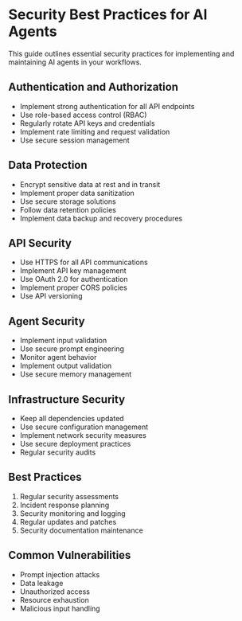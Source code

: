 # Security Best Practices for AI Agents

This guide outlines essential security practices for implementing and maintaining AI agents in your workflows.

## Authentication and Authorization

- Implement strong authentication for all API endpoints
- Use role-based access control (RBAC)
- Regularly rotate API keys and credentials
- Implement rate limiting and request validation
- Use secure session management

## Data Protection

- Encrypt sensitive data at rest and in transit
- Implement proper data sanitization
- Use secure storage solutions
- Follow data retention policies
- Implement data backup and recovery procedures

## API Security

- Use HTTPS for all API communications
- Implement API key management
- Use OAuth 2.0 for authentication
- Implement proper CORS policies
- Use API versioning

## Agent Security

- Implement input validation
- Use secure prompt engineering
- Monitor agent behavior
- Implement output validation
- Use secure memory management

## Infrastructure Security

- Keep all dependencies updated
- Use secure configuration management
- Implement network security measures
- Use secure deployment practices
- Regular security audits

## Best Practices

1. Regular security assessments
2. Incident response planning
3. Security monitoring and logging
4. Regular updates and patches
5. Security documentation maintenance

## Common Vulnerabilities

- Prompt injection attacks
- Data leakage
- Unauthorized access
- Resource exhaustion
- Malicious input handling 